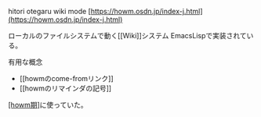 
hitori otegaru wiki mode
[https://howm.osdn.jp/index-j.html](https://howm.osdn.jp/index-j.html)

ローカルのファイルシステムで動く[[Wiki]]システム
EmacsLispで実装されている。

有用な概念
- [[howmのcome-fromリンク]]
- [[howmのリマインダの記号]]

[[howm期]](2009〜2014)に使っていた。


